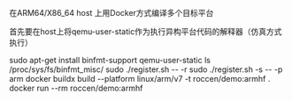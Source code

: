 在ARM64/X86_64 host 上用Docker方式编译多个目标平台

首先要在host上将qemu-user-static作为执行异构平台代码的解释器（仿真方式执行）

sudo apt-get install binfmt-support qemu-user-static
ls /proc/sys/fs/binfmt_misc/
sudo ./register.sh -- -r
sudo ./register.sh -s -- -p arm
docker buildx build --platform linux/arm/v7 -t roccen/demo:armhf . 
docker run --rm roccen/demo:armhf
